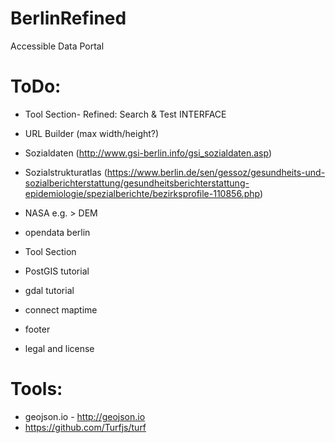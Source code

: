 # BerlinRefined
Accessible Data Portal


# ToDo:

- Tool Section- Refined: Search & Test INTERFACE
- URL Builder (max width/height?)

- Sozialdaten (http://www.gsi-berlin.info/gsi_sozialdaten.asp)
- Sozialstrukturatlas (https://www.berlin.de/sen/gessoz/gesundheits-und-sozialberichterstattung/gesundheitsberichterstattung-epidemiologie/spezialberichte/bezirksprofile-110856.php)

- NASA
    e.g. > DEM

- opendata berlin

- Tool Section

- PostGIS tutorial

- gdal tutorial

- connect maptime

- footer

- legal and license

# Tools:
- geojson.io - http://geojson.io
- https://github.com/Turfjs/turf
